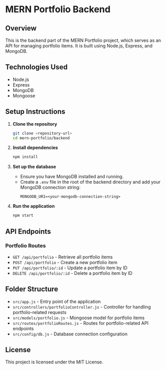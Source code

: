 # MERN Portfolio Backend

## Overview
This is the backend part of the MERN Portfolio project, which serves as an API for managing portfolio items. It is built using Node.js, Express, and MongoDB.

## Technologies Used
- Node.js
- Express
- MongoDB
- Mongoose

## Setup Instructions

1. **Clone the repository**
   ```bash
   git clone <repository-url>
   cd mern-portfolio/backend
   ```

2. **Install dependencies**
   ```bash
   npm install
   ```

3. **Set up the database**
   - Ensure you have MongoDB installed and running.
   - Create a `.env` file in the root of the backend directory and add your MongoDB connection string:
     ```
     MONGODB_URI=<your-mongodb-connection-string>
     ```

4. **Run the application**
   ```bash
   npm start
   ```

## API Endpoints

### Portfolio Routes
- `GET /api/portfolio` - Retrieve all portfolio items
- `POST /api/portfolio` - Create a new portfolio item
- `PUT /api/portfolio/:id` - Update a portfolio item by ID
- `DELETE /api/portfolio/:id` - Delete a portfolio item by ID

## Folder Structure
- `src/app.js` - Entry point of the application
- `src/controllers/portfolioController.js` - Controller for handling portfolio-related requests
- `src/models/portfolio.js` - Mongoose model for portfolio items
- `src/routes/portfolioRoutes.js` - Routes for portfolio-related API endpoints
- `src/config/db.js` - Database connection configuration

## License
This project is licensed under the MIT License.